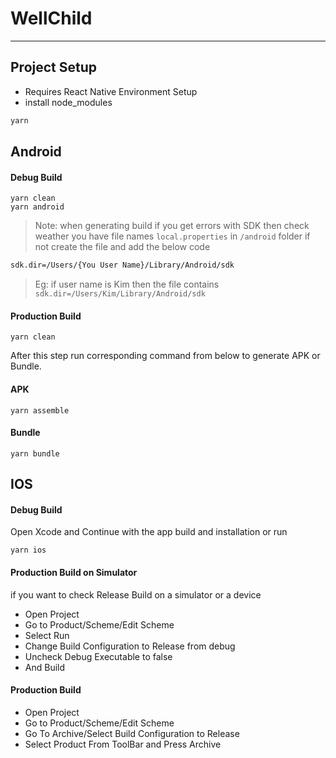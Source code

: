 # WellChild

---

## Project Setup
- Requires React Native Environment Setup
- install node_modules
```sh
yarn
```
## Android
#### Debug Build
```
yarn clean
yarn android
```
> Note: when generating build if you get errors with SDK then check weather you have file names `local.properties` in `/android` folder if not create the file and add the below code
```sh
sdk.dir=/Users/{You User Name}/Library/Android/sdk
```
> Eg: if user name is Kim then the file contains `sdk.dir=/Users/Kim/Library/Android/sdk`

#### Production Build
```
yarn clean
```
After this step run corresponding command from below to generate APK or Bundle.
#### APK
```
yarn assemble
```
#### Bundle
```
yarn bundle
```

## IOS
#### Debug Build
Open Xcode and Continue with the app build and installation or run
```
yarn ios
```

#### Production Build on Simulator
if you want to check Release Build on a simulator or a device
- Open Project
- Go to Product/Scheme/Edit Scheme
- Select Run
- Change Build Configuration to Release from debug
- Uncheck Debug Executable to false
- And Build

#### Production Build
- Open Project
- Go to Product/Scheme/Edit Scheme
- Go To Archive/Select Build Configuration to Release
- Select Product From ToolBar and Press Archive